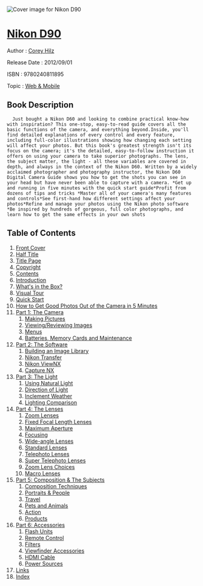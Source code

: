 ![Cover image for Nikon D90](https://imgdetail.ebookreading.net/cover/cover/web_mobile/EB9780240811895.jpg)

[Nikon D90](https://ebookreading.net/view/book/Nikon+D90-EB9780240811895_1.html "Nikon D90")
====================================================================================================================

Author : [Corey Hilz](https://ebookreading.net/search/author/Corey+Hilz)

Release Date : 2012/09/01

ISBN : 9780240811895

Topic : [Web & Mobile](https://ebookreading.net/search/category/web-mobile)

Book Description
-----------------

      Just bought a Nikon D60 and looking to combine practical know-how with inspiration? This one-stop, easy-to-read guide covers all the basic functions of the camera, and everything beyond.Inside, you'll find detailed explanations of every control and every feature, including full-color illustrations showing how changing each setting will affect your photos. But this book's greatest strength isn't its focus on the camera; it's the detailed, easy-to-follow instruction it offers on using your camera to take superior photographs. The lens, the subject matter, the light - all these variables are covered in depth, and always in the context of the Nikon D60. Written by a widely acclaimed photographer and photography instructor, the Nikon D60 Digital Camera Guide shows you how to get the shots you can see in your head but have never been able to capture with a camera. *Get up and running in five minutes with the quick start guide*Profit from dozens of tips and tricks *Master all of your camera's many features and controls*See first-hand how different settings affect your photos*Refine and manage your photos using the Nikon photo software   *Be inspired by hundreds of gorgeous, full color photographs, and learn how to get the same effects in your own shots
Table of Contents
-----------------

1. [Front Cover](https://ebookreading.net/view/book/Nikon+D90-EB9780240811895_1.html)
1. [Half Title](https://ebookreading.net/view/book/Nikon+D90-EB9780240811895_2.html)
1. [Title Page](https://ebookreading.net/view/book/Nikon+D90-EB9780240811895_3.html)
1. [Copyright](https://ebookreading.net/view/book/Nikon+D90-EB9780240811895_4.html)
1. [Contents](https://ebookreading.net/view/book/Nikon+D90-EB9780240811895_5.html)
1. [Introduction](https://ebookreading.net/view/book/Nikon+D90-EB9780240811895_6.html)
1. [What&#39;s in the Box?](https://ebookreading.net/view/book/Nikon+D90-EB9780240811895_7.html)
1. [Visual Tour](https://ebookreading.net/view/book/Nikon+D90-EB9780240811895_8.html)
1. [Quick Start](https://ebookreading.net/view/book/Nikon+D90-EB9780240811895_9.html)
1. [How to Get Good Photos Out of the Camera in 5 Minutes](https://ebookreading.net/view/book/Nikon+D90-EB9780240811895_10.html)
1. [Part 1: The Camera](https://ebookreading.net/view/book/Nikon+D90-EB9780240811895_11.html)
    1. [Making Pictures](https://ebookreading.net/view/book/Nikon+D90-EB9780240811895_11.html#part1-sub1)
    1. [Viewing/Reviewing Images](https://ebookreading.net/view/book/Nikon+D90-EB9780240811895_11.html#part1-sub2)
    1. [Menus](https://ebookreading.net/view/book/Nikon+D90-EB9780240811895_11.html#part1-sub3)
    1. [Batteries, Memory Cards and Maintenance](https://ebookreading.net/view/book/Nikon+D90-EB9780240811895_11.html#part1-sub4)
1. [Part 2: The Software](https://ebookreading.net/view/book/Nikon+D90-EB9780240811895_12.html)
    1. [Building an Image Library](https://ebookreading.net/view/book/Nikon+D90-EB9780240811895_12.html#part2-sub1)
    1. [Nikon Transfer](https://ebookreading.net/view/book/Nikon+D90-EB9780240811895_12.html#part2-sub2)
    1. [Nikon ViewNX](https://ebookreading.net/view/book/Nikon+D90-EB9780240811895_12.html#part2-sub3)
    1. [Capture NX](https://ebookreading.net/view/book/Nikon+D90-EB9780240811895_12.html#part2-sub4)
1. [Part 3: The Light](https://ebookreading.net/view/book/Nikon+D90-EB9780240811895_13.html)
    1. [Using Natural Light](https://ebookreading.net/view/book/Nikon+D90-EB9780240811895_13.html#part3-sub1)
    1. [Direction of Light](https://ebookreading.net/view/book/Nikon+D90-EB9780240811895_13.html#part3-sub2)
    1. [Inclement Weather](https://ebookreading.net/view/book/Nikon+D90-EB9780240811895_13.html#part3-sub3)
    1. [Lighting Comparison](https://ebookreading.net/view/book/Nikon+D90-EB9780240811895_13.html#part3-sub4)
1. [Part 4: The Lenses](https://ebookreading.net/view/book/Nikon+D90-EB9780240811895_14.html)
    1. [Zoom Lenses](https://ebookreading.net/view/book/Nikon+D90-EB9780240811895_14.html#part4-sub1)
    1. [Fixed Focal Length Lenses](https://ebookreading.net/view/book/Nikon+D90-EB9780240811895_14.html#part4-sub2)
    1. [Maximum Aperture](https://ebookreading.net/view/book/Nikon+D90-EB9780240811895_14.html#part4-sub3)
    1. [Focusing](https://ebookreading.net/view/book/Nikon+D90-EB9780240811895_14.html#part4-sub4)
    1. [Wide-angle Lenses](https://ebookreading.net/view/book/Nikon+D90-EB9780240811895_14.html#part4-sub5)
    1. [Standard Lenses](https://ebookreading.net/view/book/Nikon+D90-EB9780240811895_14.html#part4-sub6)
    1. [Telephoto Lenses](https://ebookreading.net/view/book/Nikon+D90-EB9780240811895_14.html#part4-sub7)
    1. [Super Telephoto Lenses](https://ebookreading.net/view/book/Nikon+D90-EB9780240811895_14.html#part4-sub8)
    1. [Zoom Lens Choices](https://ebookreading.net/view/book/Nikon+D90-EB9780240811895_14.html#part4-sub9)
    1. [Macro Lenses](https://ebookreading.net/view/book/Nikon+D90-EB9780240811895_14.html#part4-sub10)
1. [Part 5: Composition &amp; The Subjects](https://ebookreading.net/view/book/Nikon+D90-EB9780240811895_15.html)
    1. [Composition Techniques](https://ebookreading.net/view/book/Nikon+D90-EB9780240811895_15.html#part5-sub1)
    1. [Portraits &amp; People](https://ebookreading.net/view/book/Nikon+D90-EB9780240811895_15.html#part5-sub2)
    1. [Travel](https://ebookreading.net/view/book/Nikon+D90-EB9780240811895_15.html#part5-sub3)
    1. [Pets and Animals](https://ebookreading.net/view/book/Nikon+D90-EB9780240811895_15.html#part5-sub4)
    1. [Action](https://ebookreading.net/view/book/Nikon+D90-EB9780240811895_15.html#part5-sub5)
    1. [Products](https://ebookreading.net/view/book/Nikon+D90-EB9780240811895_15.html#part5-sub6)
1. [Part 6: Accessories](https://ebookreading.net/view/book/Nikon+D90-EB9780240811895_16.html)
    1. [Flash Units](https://ebookreading.net/view/book/Nikon+D90-EB9780240811895_16.html#part6-sub1)
    1. [Remote Control](https://ebookreading.net/view/book/Nikon+D90-EB9780240811895_16.html#part6-sub2)
    1. [Filters](https://ebookreading.net/view/book/Nikon+D90-EB9780240811895_16.html#part6-sub3)
    1. [Viewfinder Accessories](https://ebookreading.net/view/book/Nikon+D90-EB9780240811895_16.html#part6-sub4)
    1. [HDMI Cable](https://ebookreading.net/view/book/Nikon+D90-EB9780240811895_16.html#part6-sub5)
    1. [Power Sources](https://ebookreading.net/view/book/Nikon+D90-EB9780240811895_16.html#part6-sub6)
1. [Links](https://ebookreading.net/view/book/Nikon+D90-EB9780240811895_18.html)
1. [Index](https://ebookreading.net/view/book/Nikon+D90-EB9780240811895_0.html)
